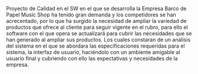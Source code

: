 Proyecto de Calidad en el SW en el que se desarrolla la Empresa Barco de Papel Music Shop ha tenido gran demanda y los competidores se han acrecentado, por lo que ha surgido la necesidad de ampliar la variedad de productos que ofrece al cliente para seguir vigente en el rubro, para ello el software con el que opera se actualizará para cubrir las necesidades que se han generado al ampliar sus productos. Los cuales constaran de un análisis del sistema en el que se abordara las especificaciones requeridas para el sistema, la interfaz de usuario, haciéndolo con un ambiente amigable al usuario final y cubriendo con ello las expectativas y necesidades de la empresa.

